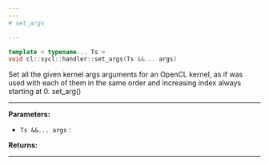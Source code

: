 ```yaml
---
---
# set_args

---
```


```cpp
template < typename... Ts >
void cl::sycl::handler::set_args(Ts &&... args)
```


Set all the given kernel args arguments for an OpenCL kernel, as if  was used with each of them in the same order and increasing index always starting at 0. set_arg()


---
**Parameters:**

 - `Ts &&... args`
: 

**Returns:** 

---
